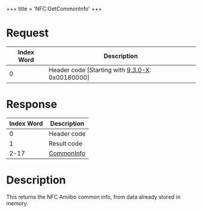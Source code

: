+++
title = 'NFC:GetCommonInfo'
+++

# Request

| Index Word | Description                                                              |
|------------|--------------------------------------------------------------------------|
| 0          | Header code \[Starting with [9.3.0-X](9.3.0-21 "wikilink"): 0x00180000\] |

# Response

| Index Word | Description                                      |
|------------|--------------------------------------------------|
| 0          | Header code                                      |
| 1          | Result code                                      |
| 2-17       | [CommonInfo](NFC_Services#commoninfo "wikilink") |

# Description

This returns the NFC Amiibo common info, from data already stored in
memory.
